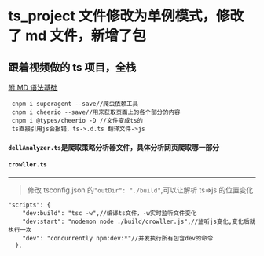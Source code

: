 # ts_project 文件修改为单例模式，修改了 md 文件，新增了包

## 跟着视频做的 ts 项目，全栈

[附 MD 语法基础](https://www.jianshu.com/p/399e5a3c7cc5 'MD基础语法')

```
 cnpm i superagent --save//爬虫依赖工具
 cnpm i cheerio --save//用来获取页面上的各个部分的内容
 cnpm i @types/cheerio -D //文件变成ts的
 ts直接引用js会报错，ts->.d.ts 翻译文件->js
```

#### `dellAnalyzer.ts`是爬取策略分析器文件，具体分析网页爬取哪一部分

#### `crowller.ts`

---

> 修改 tsconfig.json 的`"outDir": "./build"`,可以让解析 ts=>js 的位置变化

```
"scripts": {
    "dev:build": "tsc -w",//编译ts文件，-w实时监听文件变化
    "dev:start": "nodemon node ./build/crowller.js",//监听js变化,变化后就执行一次
    "dev": "concurrently npm:dev:*"//并发执行所有包含dev的命令
  },
```
